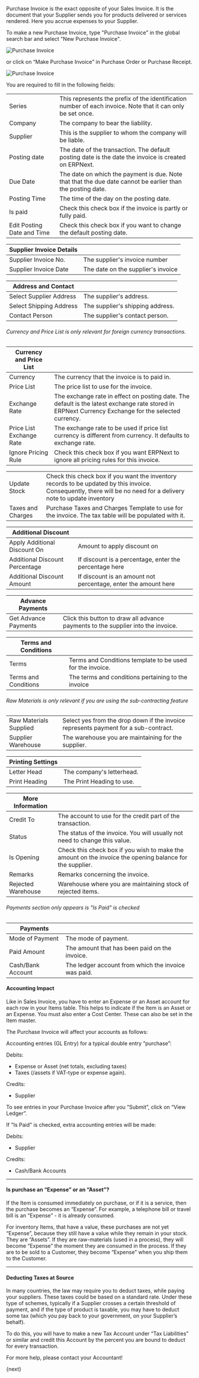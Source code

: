 Purchase Invoice is the exact opposite of your Sales Invoice. It is the document
that your Supplier sends you for products delivered or services rendered. Here you
accrue expenses to your Supplier. 

To make a new Purchase Invoice, type "Purchase Invoice" in the global search bar
and select "New Purchase Invoice".

<img class="screenshot" alt="Purchase Invoice" src="{{docs_base_url}}/assets/img/accounts/purchase-invoice.png">

or click on “Make Purchase Invoice” in Purchase Order or Purchase Receipt.

<img class="screenshot" alt="Purchase Invoice" src="{{docs_base_url}}/assets/img/accounts/purchase-invoice.png">

You are required to fill in the following fields:

|  |  |
| ----- | -------- |
| Series | This represents the prefix of the identification number of each invoice. Note that it can only be set once. |
| Company | The company to bear the liability. |
| Supplier | This is the supplier to whom the company will be liable. |
| Posting date | The date of the transaction. The default posting date is the date the invoice is created on ERPNext. |
| Due Date | The date on which the payment is due. Note that that the due date cannot be earlier than the posting date. |
| Posting Time | The time of the day on the posting date. |
| Is paid | Check this check box if the invoice is partly or fully paid. |
| Edit Posting Date and Time | Check this check box if you want to change the default posting date. |

| Supplier Invoice Details |  |
| ------------------------ | --- |
| Supplier Invoice No. | The supplier's invoice number |
| Supplier Invoice Date | The date on the supplier's invoice |

| Address and Contact |  |
| ------------------- | --- |
| Select Supplier Address | The supplier's address. |
| Select Shipping Address | The supplier's shipping address. |
| Contact Person | The supplier's contact person. |

###### Currency and Price List is only relevant for foreign currency transactions.
|  Currency and Price List |  |
| ------------------------ | --- |
| Currency | The currency that the invoice is to paid in. |
| Price List | The price list to use for the invoice. |
| Exchange Rate |  The exchange rate in effect on posting date. The default is the latest exchange rate stored in ERPNext Currency Exchange for the selected currency. | 
| Price List Exchange Rate | The exchange rate to be used if price list currency is different from currency. It defaults to exchange rate. | 
| Ignore Pricing Rule | Check this check box if you want ERPNext to ignore all pricing rules for this invoice. |

|  |  |
| --- | --- |
| Update Stock | Check this check box if you want the inventory records to be updated by this invoice. Consequently, there will be no need for a delivery note to update inventory |
| Taxes and Charges | Purchase Taxes and Charges Template to use for the invoice. The tax table will be populated with it. |

| Additional Discount |  |
| ------------------- | --- |
| Apply Additional Discount On | Amount to apply discount on |
| Additional Discount Percentage | If discount is a percentage, enter the percentage here |
| Additional Discount Amount | If discount is an amount not percentage, enter the amount here |

| Advance Payments |  |
| ---------------- | --- |
| Get Advance Payments | Click this button to draw all advance payments to the supplier into the invoice. |

|Terms and Conditions |  |
| ------------------- | --- |
| Terms | Terms and Conditions template to be used for the invoice. |
| Terms and Conditions | The terms and conditions pertaining to the invoice |

###### Raw Materials is only relevant if you are using the sub-contracting feature
|  |  |
| --- | --- |
| Raw Materials Supplied | Select yes from the drop down if the invoice represents payment for a sub-contract. |
| Supplier Warehouse | The warehouse you are maintaining for the supplier. |

| Printing Settings |  |
| ----------------- | --- |
| Letter Head | The company's letterhead. |
| Print Heading | The Print Heading to use. |

| More Information |   |
| ---------------- | --- |
| Credit To | The account to use for the credit part of the transaction. |
| Status | The status of the invoice. You will usually not need to change this value. |
| Is Opening |  Check this check box if you wish to make the amount on the invoice the opening balance for the supplier. |
| Remarks | Remarks concerning the invoice. |
| Rejected Warehouse | Warehouse where you are maintaining stock of rejected items. |

###### Payments section only appears is "Is Paid" is checked
| Payments |   |
| -------- | --- |
| Mode of Payment | The mode of payment. |
| Paid Amount | The amount that has been paid on the invoice. |
| Cash/Bank Account | The ledger account from which the invoice was paid. |

#### Accounting Impact

Like in Sales Invoice, you have to enter an Expense or an Asset account for
each row in your Items table. This helps to indicate if the Item is an Asset
or an Expense. You must also enter a Cost Center. These can also be set in the
Item master.

The Purchase Invoice will affect your accounts as follows:

Accounting entries (GL Entry) for a typical double entry “purchase”:

Debits:

  * Expense or Asset (net totals, excluding taxes)
  * Taxes (/assets if VAT-type or expense again).

Credits:

  * Supplier

To see entries in your Purchase Invoice after you “Submit”, click on “View
Ledger”.

If "Is Paid" is checked, extra accounting entries will be made:

Debits:
  * Supplier
  
Credits:
  * Cash/Bank Accounts

* * *

#### Is purchase an “Expense” or an “Asset”?

If the Item is consumed immediately on purchase, or if it is a service, then
the purchase becomes an “Expense”. For example, a telephone bill or travel
bill is an “Expense” - it is already consumed.

For inventory Items, that have a value, these purchases are not yet “Expense”,
because they still have a value while they remain in your stock. They are
“Assets”. If they are raw-materials (used in a process), they will become
“Expense” the moment they are consumed in the process. If they are to be sold
to a Customer, they become “Expense” when you ship them to the Customer.

* * *

#### Deducting Taxes at Source

In many countries, the law may require you to deduct taxes, while paying your
suppliers. These taxes could be based on a standard rate. Under these type of
schemes, typically if a Supplier crosses a certain threshold of payment, and
if the type of product is taxable, you may have to deduct some tax (which you
pay back to your government, on your Supplier’s behalf).

To do this, you will have to make a new Tax Account under “Tax Liabilities” or
similar and credit this Account by the percent you are bound to deduct for
every transaction.

For more help, please contact your Accountant!

{next}
